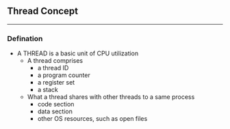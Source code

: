 ## Thread Concept
---
### Defination
- A THREAD is a basic unit of CPU utilization
	- A thread comprises
		- a thread ID
		- a program counter
		- a register set
		- a stack
	- What a thread shares with other threads to a same process
		- code section
		- data section
		- other OS resources, such as open files


